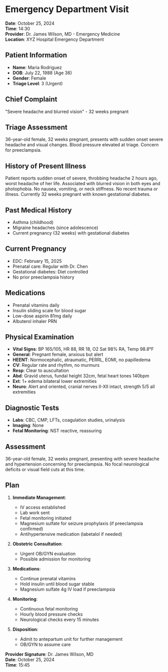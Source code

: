 # Emergency Department Visit

**Date**: October 25, 2024  
**Time**: 14:30  
**Provider**: Dr. James Wilson, MD - Emergency Medicine  
**Location**: XYZ Hospital Emergency Department  

## Patient Information
- **Name**: Maria Rodriguez
- **DOB**: July 22, 1988 (Age 36)
- **Gender**: Female
- **Triage Level**: 3 (Urgent)

## Chief Complaint
"Severe headache and blurred vision" - 32 weeks pregnant

## Triage Assessment
36-year-old female, 32 weeks pregnant, presents with sudden onset severe headache and visual changes. Blood pressure elevated at triage. Concern for preeclampsia.

## History of Present Illness
Patient reports sudden onset of severe, throbbing headache 2 hours ago, worst headache of her life. Associated with blurred vision in both eyes and photophobia. No nausea, vomiting, or neck stiffness. No recent trauma or illness. Currently 32 weeks pregnant with known gestational diabetes.

## Past Medical History
- Asthma (childhood)
- Migraine headaches (since adolescence)
- Current pregnancy (32 weeks) with gestational diabetes

## Current Pregnancy
- EDC: February 15, 2025
- Prenatal care: Regular with Dr. Chen
- Gestational diabetes: Diet controlled
- No prior preeclampsia history

## Medications
- Prenatal vitamins daily
- Insulin sliding scale for blood sugar
- Low-dose aspirin 81mg daily
- Albuterol inhaler PRN

## Physical Examination
- **Vital Signs**: BP 165/105, HR 88, RR 18, O2 Sat 98% RA, Temp 98.8°F
- **General**: Pregnant female, anxious but alert
- **HEENT**: Normocephalic, atraumatic, PERRL, EOMI, no papilledema
- **CV**: Regular rate and rhythm, no murmurs
- **Resp**: Clear to auscultation
- **Abd**: Gravid uterus, fundal height 32cm, fetal heart tones 140bpm
- **Ext**: 1+ edema bilateral lower extremities
- **Neuro**: Alert and oriented, cranial nerves II-XII intact, strength 5/5 all extremities

## Diagnostic Tests
- **Labs**: CBC, CMP, LFTs, coagulation studies, urinalysis
- **Imaging**: None
- **Fetal Monitoring**: NST reactive, reassuring

## Assessment
36-year-old female, 32 weeks pregnant, presenting with severe headache and hypertension concerning for preeclampsia. No focal neurological deficits or visual field cuts at this time.

## Plan
1. **Immediate Management**:
   - IV access established
   - Lab work sent
   - Fetal monitoring initiated
   - Magnesium sulfate for seizure prophylaxis (if preeclampsia confirmed)
   - Antihypertensive medication (labetalol if needed)

2. **Obstetric Consultation**:
   - Urgent OB/GYN evaluation
   - Possible admission for monitoring

3. **Medications**:
   - Continue prenatal vitamins
   - Hold insulin until blood sugar stable
   - Magnesium sulfate 4g IV load if preeclampsia

4. **Monitoring**:
   - Continuous fetal monitoring
   - Hourly blood pressure checks
   - Neurological checks every 15 minutes

5. **Disposition**:
   - Admit to antepartum unit for further management
   - OB/GYN to assume care

**Provider Signature**: Dr. James Wilson, MD  
**Date**: October 25, 2024  
**Time**: 15:45